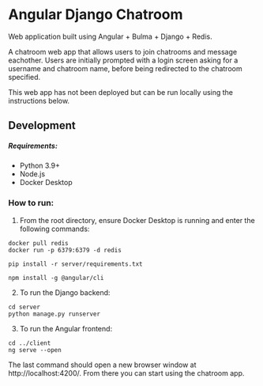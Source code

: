 # Angular Django Chatroom
Web application built using Angular + Bulma + Django + Redis.

A chatroom web app that allows users to join chatrooms and message eachother. Users are initially prompted with a login screen asking for a username and chatroom name, before being redirected to the chatroom specified. 

This web app has not been deployed but can be run locally using the instructions below.

## Development
##### Requirements:
* Python 3.9+
* Node.js 
* Docker Desktop

### How to run:
1. From the root directory, ensure Docker Desktop is running and enter the following commands:
```
docker pull redis
docker run -p 6379:6379 -d redis

pip install -r server/requirements.txt

npm install -g @angular/cli
```

2. To run the Django backend:
```
cd server
python manage.py runserver
```

3. To run the Angular frontend:
```
cd ../client
ng serve --open
```
The last command should open a new browser window at http://localhost:4200/. From there you can start using the chatroom app. 
